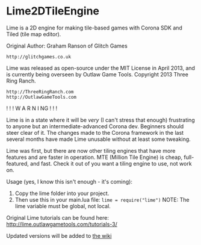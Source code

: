 Lime2DTileEngine
================

Lime is a 2D engine for making tile-based games with Corona SDK and Tiled (tile map editor).

Original Author: Graham Ranson of Glitch Games 
  
	http://glitchgames.co.uk


Lime was released as open-source under the MIT License in April 2013, and is currently being
overseen by Outlaw Game Tools. Copyright 2013 Three Ring Ranch.
	
	http://ThreeRingRanch.com
	http://OutlawGameTools.com


! ! ! W A R N I NG ! ! !

Lime is in a state where it will be *very* (I can't stress that enough) frustrating to anyone but an intermediate-advanced Corona dev. Beginners should steer clear of it. The changes made to the Corona framework in the last several months have made Lime unusable without at least some tweaking.

Lime was first, but there are now other tiling engines that have more features and are faster in operation. MTE (Million Tile Engine) is cheap, full-featured, and fast. Check it out of you want a tiling engine to use, not work on.



Usage (yes, I know this isn't enough - it's coming):

1. Copy the lime folder into your project. 
2. Then use this in your main.lua file:  `lime = require("lime")` NOTE: The lime variable must be global, not local.


Original Lime tutorials can be found here:
http://lime.outlawgametools.com/tutorials-3/

Updated versions will be added to [the wiki](https://github.com/anthonymoralez/Lime2DTileEngine/wiki)

